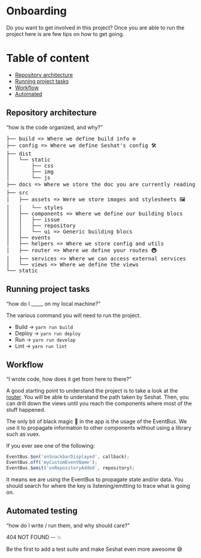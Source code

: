 # Onboarding

Do you want to get involved in this project?
Once you are able to run the project here is are few tips on how to get going.

# Table of content

- [Repository architecture](#repository-architecture)
- [Running project tasks](#running-project-tasks)
- [Workflow](#workflow)
- [Automated](#automated-testing)

## Repository architecture
“how is the code organized, and why?”

<pre>
├── build => Where we define build info ⚙️
├── config => Where we define Seshat's config 🛠
├── dist
│   └── static
│       ├── css
│       ├── img
│       └── js
├── docs => Where we store the doc you are currently reading 📚
├── src
│   ├── assets => Were we store images and stylesheets 🖼
│   │   └── styles
│   ├── components => Where we define our building blocs
│   │   ├── issue
│   │   ├── repository
│   │   └── ui => Generic building blocs
│   ├── events
│   ├── helpers => Where we store config and utils
│   ├── router => Where we define your routes 🚇
│   ├── services => Where we can access external services
│   └── views => Where we define the views
└── static
</pre>

## Running project tasks
“how do I _____ on my local machine?”

The various command you will need to run the project.

- Build -> `yarn run build`
- Deploy -> `yarn run deploy`
- Run -> `yarn run develop`
- Lint -> `yarn run lint`

## Workflow
“I wrote code, how does it get from here to there?”

A good starting point to understand the project is to take a look at the [router](src/router.index.js). You will be able to understand the path taken by Seshat. Then, you can drill down the views until you reach the components where most of the stuff happened.

The only bit of black magic 🎩 in the app is the usage of the EventBus. We use it to propagate information to other components without using a library such as vuex.

If you ever see one of the following:

```javascript
EventBus.$on('onSnackbarDisplayed', callback);
EventBus.off('myCustomEventName');
EventBus.$emit('onRepositoryAdded', repository);
```

It means we are using the EventBus to propagate state and/or data. You should search for where the key is listening/emitting to trace what is going on.

## Automated testing
“how do I write / run them, and why should care?”

404 NOT FOUND -- 💥

Be the first to add a test suite and make Seshat even more awesome 😅
